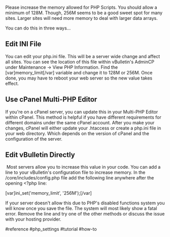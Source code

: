 Please increase the memory allowed for PHP Scripts. You should allow a minimum of 128M. Though, 256M seems to be a good sweet spot for many sites. Larger sites will need more memory to deal with larger data arrays.  
  
You can do this in three ways…   
  
## Edit INI File  
  
You can edit your php.ini file. This will be a server wide change and affect all sites. You can see the location of this file within vBulletin's AdminCP under Maintenance → View PHP Information. Find the [var]memory_limit[/var] variable and change it to 128M or 256M. Once done, you may have to reboot your web server so the new value takes effect.  
  
## Use cPanel Multi-PHP Editor   
If you're on a cPanel server, you can update this in your Multi-PHP Editor within cPanel. This method is helpful if you have different requirements for different domains under the same cPanel account. After you make your changes, cPanel will either update your .htaccess or create a php.ini file in your web directory. Which depends on the version of cPanel and the configuration of the server.  
  
## Edit vBulletin Directly  
​​​​​​​
Most servers allow you to increase this value in your code. You can add a line to your vBulletin's configuration file to increase memory. In the /core/includes/config.php file add the following line anywhere after the opening <?php line:  
  
[var]ini_set('memory_limit', '256M');[/var]  
  
If your server doesn't allow this due to PHP's disabled functions system you will know once you save the file. The system will most likely show a fatal error. Remove the line and try one of the other methods or discuss the issue with your hosting provider.

#reference #php_settings #tutorial  #how-to 